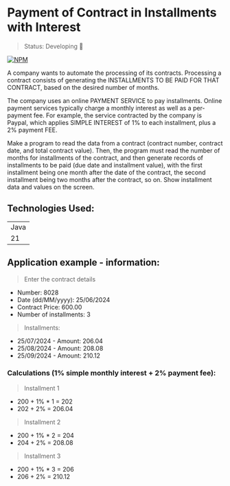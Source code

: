 # Payment of Contract in Installments with Interest

> Status: Developing 🚨

[![NPM](https://img.shields.io/badge/License-MIT-green)](https://github.com/UeritonAraujo/PaymentWithInterest/blob/main/LICENSE)

A company wants to automate the processing of its contracts. Processing a contract consists of generating the INSTALLMENTS TO BE PAID FOR THAT CONTRACT, based on the desired number of months.

The company uses an online PAYMENT SERVICE to pay installments. Online payment services typically charge a monthly interest as well as a per-payment fee. 
For example, the service contracted by the company is Paypal, which applies SIMPLE INTEREST of 1% to each installment, plus a 2% payment FEE.

Make a program to read the data from a contract (contract number, contract date, and total contract value). Then, the program must read the number of months for installments of the contract, 
and then generate records of installments to be paid (due date and installment value), with the first installment being one month after the date of the contract, the second installment being two months after the contract,
so on. Show installment data and values ​​on the screen.

## Technologies Used:

<table>
  <tr>
    <td>
      Java
    </td>
  </tr>
  <tr>
    <td>
      21
    </td>
  </tr>
</table>

## Application example - information:
  
> Enter the contract details
  * Number: 8028
  * Date (dd/MM/yyyy): 25/06/2024
  * Contract Price: 600.00
  * Number of installments: 3
    
> Installments:
 * 25/07/2024 - Amount: 206.04
 * 25/08/2024 - Amount: 208.08
 * 25/09/2024 - Amount: 210.12

### Calculations (1% simple monthly interest + 2% payment fee):

> Installment 1
  * 200 + 1% * 1 = 202
  * 202 + 2% = 206.04

> Installment 2
  * 200 + 1% * 2 = 204
  * 204 + 2% = 208.08

> Installment 3
  * 200 + 1% * 3 = 206
  * 206 + 2% = 210.12
